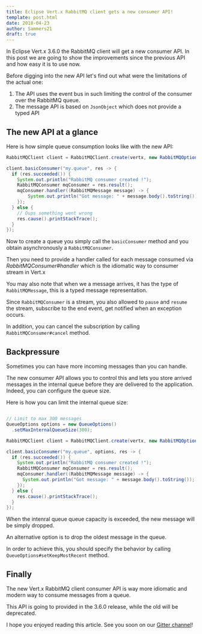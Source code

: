 ```yaml
---
title: Eclipse Vert.x RabbitMQ client gets a new consumer API!
template: post.html
date: 2018-04-23
author: Sammers21
draft: true
---
```


In Eclipse Vert.x 3.6.0 the RabbitMQ client will get a new consumer API. In this post we are going to show
the improvements since the previous API and how easy it is to use now.

Before digging into the new API let's find out what were the limitations of the actual one:

1. The API uses the event bus in such limiting the control of the consumer over the RabbitMQ queue.
2. The message API is based on `JsonObject` which does not provide a typed API

## The new API at a glance

Here is how simple queue consumption looks like with the new API:

```java
RabbitMQClient client = RabbitMQClient.create(vertx, new RabbitMQOptions());

client.basicConsumer("my.queue", res -> {
  if (res.succeeded()) {
    System.out.println("RabbitMQ consumer created !");
    RabbitMQConsumer mqConsumer = res.result();
    mqConsumer.handler((RabbitMQMessage message) -> {
        System.out.println("Got message: " + message.body().toString());
    });
  } else {
    // Oups something went wrong
    res.cause().printStackTrace();
  }
});
```


Now to create a queue you simply call the `basicConsumer` method and you obtain asynchronously
a `RabbitMQConsumer`.

Then you need to provide a handler called for each message consumed via _RabbitMQConsumer#handler_ which
is the idiomatic way to consumer stream in Vert.x

You may also note that when we a message arrives, it has the type of `RabbitMQMessage`, this is a typed
message representation.

Since `RabbitMQConsumer` is a stream, you also allowed to `pause` and `resume` the stream, subscribe to the
end event, get notified when an exception occurs.

In addition, you can cancel the subscription by calling `RabbitMQConsumer#cancel` method.

## Backpressure

Sometimes you can have more incoming messages than you can handle.

The new consumer API allows you to control this and lets you store arrived messages in the internal queue
before they are delivered to the application. Indeed, you can configure the queue size.

Here is how you can limit the internal queue size:

```java

// Limit to max 300 messages
QueueOptions options = new QueueOptions()
  .setMaxInternalQueueSize(300);

RabbitMQClient client = RabbitMQClient.create(vertx, new RabbitMQOptions());

client.basicConsumer("my.queue", options, res -> {
  if (res.succeeded()) {
    System.out.println("RabbitMQ consumer created !");
    RabbitMQConsumer mqConsumer = res.result();
    mqConsumer.handler((RabbitMQMessage message) -> {
      System.out.println("Got message: " + message.body().toString());
    });
  } else {
    res.cause().printStackTrace();
  }
});
```

When the intenral queue queue capacity is exceeded, the new message will be simply dropped.

An alternative option is to drop the oldest message in the queue.

In order to achieve this, you should specify the behavior by calling `QueueOptions#setKeepMostRecent` method.

## Finally

The new Vert.x RabbitMQ client consumer API is way more idiomatic and modern way to consume messages from a queue.

This API is going to provided in the 3.6.0 release, while the old will be deprecated.

I hope you enjoyed reading this article. See you soon on our [Gitter channel](https://gitter.im/eclipse-vertx/vertx-users)!
